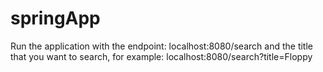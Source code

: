 # springApp

Run the application with the endpoint: localhost:8080/search and the title that you want to search, for example: localhost:8080/search?title=Floppy
